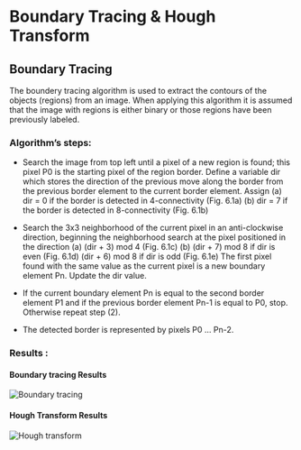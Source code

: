 # Boundary Tracing & Hough Transform

## Boundary Tracing

The boundery tracing algorithm is used to extract the contours of the objects (regions) 
from an image. When applying this algorithm it is assumed that the image with regions is 
either binary or those regions have been previously labeled. 

### Algorithm’s steps: 

- Search the image from top left until a pixel of a new region is found; this pixel P0
is the starting pixel of the region border. Define a variable dir which stores the 
direction of the previous move along the border from the previous border element 
to the current border element. Assign 
(a) dir = 0 if the border is detected in 4-connectivity (Fig. 6.1a) 
(b) dir = 7 if the border is detected in 8-connectivity (Fig. 6.1b) 

- Search the 3x3 neighborhood of the current pixel in an anti-clockwise direction, 
beginning the neighborhood search at the pixel positioned in the direction 
(a) (dir + 3) mod 4 (Fig. 6.1c) 
(b) (dir + 7) mod 8 if dir is even (Fig. 6.1d) 
(dir + 6) mod 8 if dir is odd (Fig. 6.1e) 
The first pixel found with the same value as the current pixel is a new boundary 
element Pn. Update the dir value. 

- If the current boundary element Pn is equal to the second border element P1 and if 
the previous border element Pn-1 is equal to P0, stop. Otherwise repeat step (2). 

- The detected border is represented by pixels P0 … Pn-2. 

### Results :

#### Boundary tracing Results 


![Boundary tracing](https://user-images.githubusercontent.com/61361818/173068169-f3b57d95-e7df-425a-976d-3234ed15d645.PNG)


#### Hough Transform Results 


![Hough transform](https://user-images.githubusercontent.com/61361818/173068285-7442b668-bdbd-4cba-8b0d-b8c1021923c1.PNG)


